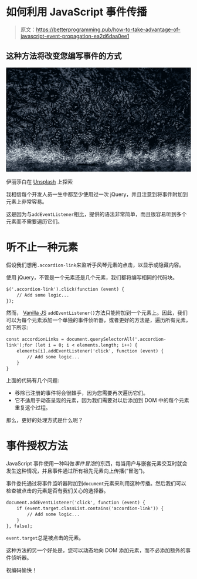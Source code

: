 # 如何利用 JavaScript 事件传播

> 原文：<https://betterprogramming.pub/how-to-take-advantage-of-javascript-event-propagation-ea2d6daa0ee1>

## 这种方法将改变您编写事件的方式

![](img/de93956fc3eaf37b4190e53dbc4170f0.png)

伊丽莎白在 [Unsplash](https://unsplash.com/s/photos/bubbling?utm_source=unsplash&utm_medium=referral&utm_content=creditCopyText) 上探索

我相信每个开发人员一生中都至少使用过一次 jQuery，并且注意到将事件附加到元素上非常容易。

这是因为与`addEventListener`相比，提供的语法非常简单，而且很容易听到多个元素而不需要遍历它们。

# 听不止一种元素

假设我们想用`.accordion-link`来监听手风琴元素的点击，以显示或隐藏内容。

使用 jQuery，不管是一个元素还是几个元素，我们都将编写相同的代码块。

```
$('.accordion-link').click(function (event) {
    // Add some logic...
});
```

然而， [Vanilla JS](http://vanilla-js.com/) `addEventListener()`方法只能附加到一个元素上。因此，我们可以为每个元素添加一个单独的事件侦听器，或者更好的方法是，遍历所有元素，如下所示:

```
const accordionLinks = document.querySelectorAll('.accordion-link');for (let i = 0; i < elements.length; i++) {
    elements[i].addEventListener('click', function (event) {
        // Add some logic...
    }
}
```

上面的代码有几个问题:

*   移除已注册的事件将会很棘手，因为您需要再次遍历它们。
*   它不适用于动态呈现的元素，因为我们需要对以后添加到 DOM 中的每个元素重复这个过程。

那么，更好的处理方式是什么呢？

# 事件授权方法

JavaScript 事件使用一种叫做*事件冒泡*的东西，每当用户与嵌套元素交互时就会发生这种情况，并且事件通过所有祖先元素向上传播(“冒泡”)。

事件委托通过将事件监听器附加到`document`元素来利用这种传播。然后我们可以检查被点击的元素是否有我们关心的选择器。

```
document.addEventListener('click', function (event) {
    if (event.target.classList.contains('accordion-link')) {
        // Add some logic...
    }
}, false);
```

`event.target`总是被点击的元素。

这种方法的另一个好处是，您可以动态地向 DOM 添加元素，而不必添加额外的事件侦听器。

祝编码愉快！
